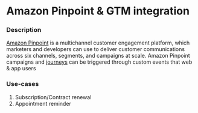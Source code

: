 # Amazon Pinpoint & GTM integration

### Description
[Amazon Pinpoint](https://aws.amazon.com/pinpoint/) is a multichannel customer engagement platform, which marketers and developers can use to deliver customer communications across six channels, segments, and campaigns at scale. Amazon Pinpoint campaigns and [journeys](https://docs.aws.amazon.com/pinpoint/latest/userguide/journeys.html) can be triggered through custom events that web & app users 

### Use-cases

1) Subscription/Contract renewal
2) Appointment reminder

